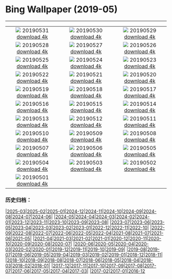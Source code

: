 # Bing Wallpaper (2019-05)
**************
| | | |
| :----: | :----: | :----: |
| ![](https://www.bing.com/th?id=OHR.HighTrestleTrail_ZH-CN4499525731_1920x1080.jpg) 20190531 [download 4k](https://www.bing.com/th?id=OHR.HighTrestleTrail_ZH-CN4499525731_UHD.jpg) | ![](https://www.bing.com/th?id=OHR.ZumwaltPrairie_ZH-CN4572430876_1920x1080.jpg) 20190530 [download 4k](https://www.bing.com/th?id=OHR.ZumwaltPrairie_ZH-CN4572430876_UHD.jpg) | ![](https://www.bing.com/th?id=OHR.Manhattanhenge_ZH-CN4659585143_1920x1080.jpg) 20190529 [download 4k](https://www.bing.com/th?id=OHR.Manhattanhenge_ZH-CN4659585143_UHD.jpg) |
| ![](https://www.bing.com/th?id=OHR.BlumenwieseNRW_ZH-CN4774429225_1920x1080.jpg) 20190528 [download 4k](https://www.bing.com/th?id=OHR.BlumenwieseNRW_ZH-CN4774429225_UHD.jpg) | ![](https://www.bing.com/th?id=OHR.NFLDfog_ZH-CN4846953507_1920x1080.jpg) 20190527 [download 4k](https://www.bing.com/th?id=OHR.NFLDfog_ZH-CN4846953507_UHD.jpg) | ![](https://www.bing.com/th?id=OHR.PittingGalesPoint_ZH-CN4893591142_1920x1080.jpg) 20190526 [download 4k](https://www.bing.com/th?id=OHR.PittingGalesPoint_ZH-CN4893591142_UHD.jpg) |
| ![](https://www.bing.com/th?id=OHR.MarathonduMont_ZH-CN5049722437_1920x1080.jpg) 20190525 [download 4k](https://www.bing.com/th?id=OHR.MarathonduMont_ZH-CN5049722437_UHD.jpg) | ![](https://www.bing.com/th?id=OHR.CapeMayWarbler_ZH-CN5148312890_1920x1080.jpg) 20190524 [download 4k](https://www.bing.com/th?id=OHR.CapeMayWarbler_ZH-CN5148312890_UHD.jpg) | ![](https://www.bing.com/th?id=OHR.MacmillanForest_ZH-CN5295176479_1920x1080.jpg) 20190523 [download 4k](https://www.bing.com/th?id=OHR.MacmillanForest_ZH-CN5295176479_UHD.jpg) |
| ![](https://www.bing.com/th?id=OHR.CuracaoTurtle_ZH-CN5468901173_1920x1080.jpg) 20190522 [download 4k](https://www.bing.com/th?id=OHR.CuracaoTurtle_ZH-CN5468901173_UHD.jpg) | ![](https://www.bing.com/th?id=OHR.SeaCliffBridge_ZH-CN5362667487_1920x1080.jpg) 20190521 [download 4k](https://www.bing.com/th?id=OHR.SeaCliffBridge_ZH-CN5362667487_UHD.jpg) | ![](https://www.bing.com/th?id=OHR.CRDelta_ZH-CN5088201492_1920x1080.jpg) 20190520 [download 4k](https://www.bing.com/th?id=OHR.CRDelta_ZH-CN5088201492_UHD.jpg) |
| ![](https://www.bing.com/th?id=OHR.BeeWeek_ZH-CN4917222816_1920x1080.jpg) 20190519 [download 4k](https://www.bing.com/th?id=OHR.BeeWeek_ZH-CN4917222816_UHD.jpg) | ![](https://www.bing.com/th?id=OHR.Ghyakar_ZH-CN4631836915_1920x1080.jpg) 20190518 [download 4k](https://www.bing.com/th?id=OHR.Ghyakar_ZH-CN4631836915_UHD.jpg) | ![](https://www.bing.com/th?id=OHR.BluebellBeech_ZH-CN8269343251_1920x1080.jpg) 20190517 [download 4k](https://www.bing.com/th?id=OHR.BluebellBeech_ZH-CN8269343251_UHD.jpg) |
| ![](https://www.bing.com/th?id=OHR.BicycleRelief_ZH-CN4483533362_1920x1080.jpg) 20190516 [download 4k](https://www.bing.com/th?id=OHR.BicycleRelief_ZH-CN4483533362_UHD.jpg) | ![](https://www.bing.com/th?id=OHR.xiaoicepainting_ZH-CN8581660984_1920x1080.jpg) 20190515 [download 4k](https://www.bing.com/th?id=OHR.xiaoicepainting_ZH-CN8581660984_UHD.jpg) | ![](https://www.bing.com/th?id=OHR.JasperCub_ZH-CN4314891686_1920x1080.jpg) 20190514 [download 4k](https://www.bing.com/th?id=OHR.JasperCub_ZH-CN4314891686_UHD.jpg) |
| ![](https://www.bing.com/th?id=OHR.BlueCannes_ZH-CN1811852585_1920x1080.jpg) 20190513 [download 4k](https://www.bing.com/th?id=OHR.BlueCannes_ZH-CN1811852585_UHD.jpg) | ![](https://www.bing.com/th?id=OHR.PineLogSP_ZH-CN1105763820_1920x1080.jpg) 20190512 [download 4k](https://www.bing.com/th?id=OHR.PineLogSP_ZH-CN1105763820_UHD.jpg) | ![](https://www.bing.com/th?id=OHR.PipingPlover_ZH-CN0992806167_1920x1080.jpg) 20190511 [download 4k](https://www.bing.com/th?id=OHR.PipingPlover_ZH-CN0992806167_UHD.jpg) |
| ![](https://www.bing.com/th?id=OHR.ZaanseSchans_ZH-CN5665496862_1920x1080.jpg) 20190510 [download 4k](https://www.bing.com/th?id=OHR.ZaanseSchans_ZH-CN5665496862_UHD.jpg) | ![](https://www.bing.com/th?id=OHR.ChannelIslandFox_ZH-CN5568101953_1920x1080.jpg) 20190509 [download 4k](https://www.bing.com/th?id=OHR.ChannelIslandFox_ZH-CN5568101953_UHD.jpg) | ![](https://www.bing.com/th?id=OHR.SerengetiZebra_ZH-CN9007197602_1920x1080.jpg) 20190508 [download 4k](https://www.bing.com/th?id=OHR.SerengetiZebra_ZH-CN9007197602_UHD.jpg) |
| ![](https://www.bing.com/th?id=OHR.LightHouseNS_ZH-CN9060766128_1920x1080.jpg) 20190507 [download 4k](https://www.bing.com/th?id=OHR.LightHouseNS_ZH-CN9060766128_UHD.jpg) | ![](https://www.bing.com/th?id=OHR.StMaryFalls_ZH-CN8917284967_1920x1080.jpg) 20190506 [download 4k](https://www.bing.com/th?id=OHR.StMaryFalls_ZH-CN8917284967_UHD.jpg) | ![](https://www.bing.com/th?id=OHR.NCFireweed_ZH-CN8827671063_1920x1080.jpg) 20190505 [download 4k](https://www.bing.com/th?id=OHR.NCFireweed_ZH-CN8827671063_UHD.jpg) |
| ![](https://www.bing.com/th?id=OHR.AmericanCulturalCapital_ZH-CN8717487767_1920x1080.jpg) 20190504 [download 4k](https://www.bing.com/th?id=OHR.AmericanCulturalCapital_ZH-CN8717487767_UHD.jpg) | ![](https://www.bing.com/th?id=OHR.SkelligMichael_ZH-CN8635121409_1920x1080.jpg) 20190503 [download 4k](https://www.bing.com/th?id=OHR.SkelligMichael_ZH-CN8635121409_UHD.jpg) | ![](https://www.bing.com/th?id=OHR.MargaretRiverVineyards_ZH-CN8547374435_1920x1080.jpg) 20190502 [download 4k](https://www.bing.com/th?id=OHR.MargaretRiverVineyards_ZH-CN8547374435_UHD.jpg) |
| ![](https://www.bing.com/th?id=OHR.RuffLek_ZH-CN8485019267_1920x1080.jpg) 20190501 [download 4k](https://www.bing.com/th?id=OHR.RuffLek_ZH-CN8485019267_UHD.jpg) |  |  |

### 历史归档：

|[2025-03](/2025-03/2025-03.md)|[2025-02](/2025-02/2025-02.md)|[2025-01](/2025-01/2025-01.md)|[2024-12](/2024-12/2024-12.md)|[2024-11](/2024-11/2024-11.md)|[2024-10](/2024-10/2024-10.md)|[2024-09](/2024-09/2024-09.md)|[2024-08](/2024-08/2024-08.md)|[2024-07](/2024-07/2024-07.md)|[2024-06](/2024-06/2024-06.md)|
|[2024-05](/2024-05/2024-05.md)|[2024-04](/2024-04/2024-04.md)|[2024-03](/2024-03/2024-03.md)|[2024-02](/2024-02/2024-02.md)|[2024-01](/2024-01/2024-01.md)|[2023-12](/2023-12/2023-12.md)|[2023-11](/2023-11/2023-11.md)|[2023-10](/2023-10/2023-10.md)|[2023-09](/2023-09/2023-09.md)|[2023-08](/2023-08/2023-08.md)|
|[2023-07](/2023-07/2023-07.md)|[2023-06](/2023-06/2023-06.md)|[2023-05](/2023-05/2023-05.md)|[2023-04](/2023-04/2023-04.md)|[2023-03](/2023-03/2023-03.md)|[2023-02](/2023-02/2023-02.md)|[2023-01](/2023-01/2023-01.md)|[2022-12](/2022-12/2022-12.md)|[2022-11](/2022-11/2022-11.md)|[2022-10](/2022-10/2022-10.md)|
|[2022-09](/2022-09/2022-09.md)|[2022-08](/2022-08/2022-08.md)|[2022-07](/2022-07/2022-07.md)|[2022-06](/2022-06/2022-06.md)|[2022-05](/2022-05/2022-05.md)|[2022-04](/2022-04/2022-04.md)|[2021-08](/2021-08/2021-08.md)|[2021-07](/2021-07/2021-07.md)|[2021-06](/2021-06/2021-06.md)|[2021-05](/2021-05/2021-05.md)|
|[2021-04](/2021-04/2021-04.md)|[2021-03](/2021-03/2021-03.md)|[2021-02](/2021-02/2021-02.md)|[2021-01](/2021-01/2021-01.md)|[2020-12](/2020-12/2020-12.md)|[2020-11](/2020-11/2020-11.md)|[2020-10](/2020-10/2020-10.md)|[2020-09](/2020-09/2020-09.md)|[2020-08](/2020-08/2020-08.md)|[2020-07](/2020-07/2020-07.md)|
|[2020-06](/2020-06/2020-06.md)|[2020-05](/2020-05/2020-05.md)|[2020-04](/2020-04/2020-04.md)|[2020-03](/2020-03/2020-03.md)|[2020-02](/2020-02/2020-02.md)|[2020-01](/2020-01/2020-01.md)|[2019-12](/2019-12/2019-12.md)|[2019-11](/2019-11/2019-11.md)|[2019-10](/2019-10/2019-10.md)|[2019-09](/2019-09/2019-09.md)|
|[2019-08](/2019-08/2019-08.md)|[2019-07](/2019-07/2019-07.md)|[2019-06](/2019-06/2019-06.md)|[2019-05](/2019-05/2019-05.md)|[2019-04](/2019-04/2019-04.md)|[2019-03](/2019-03/2019-03.md)|[2019-02](/2019-02/2019-02.md)|[2019-01](/2019-01/2019-01.md)|[2018-12](/2018-12/2018-12.md)|[2018-11](/2018-11/2018-11.md)|
|[2018-10](/2018-10/2018-10.md)|[2018-09](/2018-09/2018-09.md)|[2018-08](/2018-08/2018-08.md)|[2018-07](/2018-07/2018-07.md)|[2018-06](/2018-06/2018-06.md)|[2018-05](/2018-05/2018-05.md)|[2018-04](/2018-04/2018-04.md)|[2018-03](/2018-03/2018-03.md)|[2018-02](/2018-02/2018-02.md)|[2018-01](/2018-01/2018-01.md)|
|[2017-12](/2017-12/2017-12.md)|[2017-11](/2017-11/2017-11.md)|[2017-10](/2017-10/2017-10.md)|[2017-09](/2017-09/2017-09.md)|[2017-08](/2017-08/2017-08.md)|[2017-07](/2017-07/2017-07.md)|[2017-06](/2017-06/2017-06.md)|[2017-05](/2017-05/2017-05.md)|[2017-04](/2017-04/2017-04.md)|[2017-03](/2017-03/2017-03.md)|
|[2017-02](/2017-02/2017-02.md)|[2017-01](/2017-01/2017-01.md)|[2016-12](/2016-12/2016-12.md)